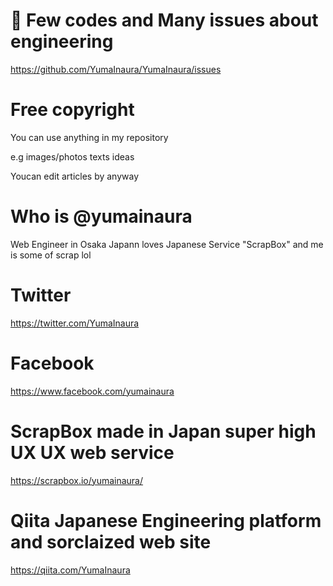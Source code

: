 

# 🤖 Few codes and Many issues about engineering

https://github.com/YumaInaura/YumaInaura/issues

# Free copyright

You can use anything in my repository 

e.g images/photos texts ideas

Youcan edit articles by anyway

# Who is @yumainaura

Web Engineer in Osaka Japann loves Japanese Service "ScrapBox" and me is some of scrap lol


# Twitter

https://twitter.com/YumaInaura

# Facebook

https://www.facebook.com/yumainaura


# ScrapBox made in Japan super high UX UX web service

https://scrapbox.io/yumainaura/

# Qiita Japanese Engineering platform and sorclaized web site

https://qiita.com/YumaInaura
